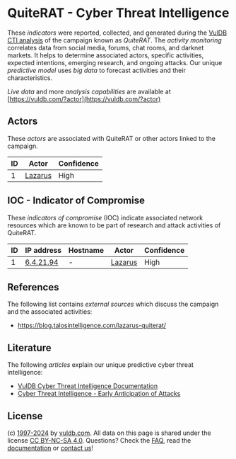 # QuiteRAT - Cyber Threat Intelligence

These _indicators_ were reported, collected, and generated during the [VulDB CTI analysis](https://vuldb.com/?kb.cti) of the campaign known as _QuiteRAT_. The _activity monitoring_ correlates data from social media, forums, chat rooms, and darknet markets. It helps to determine associated actors, specific activities, expected intentions, emerging research, and ongoing attacks. Our unique _predictive model_ uses _big data_ to forecast activities and their characteristics.

_Live data_ and more _analysis capabilities_ are available at [https://vuldb.com/?actor](https://vuldb.com/?actor)

## Actors

These _actors_ are associated with QuiteRAT or other actors linked to the campaign.

ID | Actor | Confidence
-- | ----- | ----------
1 | [Lazarus](https://vuldb.com/?actor.lazarus) | High

## IOC - Indicator of Compromise

These _indicators of compromise_ (IOC) indicate associated network resources which are known to be part of research and attack activities of QuiteRAT.

ID | IP address | Hostname | Actor | Confidence
-- | ---------- | -------- | ----- | ----------
1 | [6.4.21.94](https://vuldb.com/?ip.6.4.21.94) | - | [Lazarus](https://vuldb.com/?actor.lazarus) | High

## References

The following list contains _external sources_ which discuss the campaign and the associated activities:

* https://blog.talosintelligence.com/lazarus-quiterat/

## Literature

The following _articles_ explain our unique predictive cyber threat intelligence:

* [VulDB Cyber Threat Intelligence Documentation](https://vuldb.com/?kb.cti)
* [Cyber Threat Intelligence - Early Anticipation of Attacks](https://www.scip.ch/en/?labs.20201022)

## License

(c) [1997-2024](https://vuldb.com/?kb.changelog) by [vuldb.com](https://vuldb.com/?kb.about). All data on this page is shared under the license [CC BY-NC-SA 4.0](https://creativecommons.org/licenses/by-nc-sa/4.0/). Questions? Check the [FAQ](https://vuldb.com/?kb.faq), read the [documentation](https://vuldb.com/?kb) or [contact us](https://vuldb.com/?contact)!
